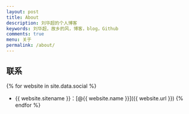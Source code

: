 ```yaml
---
layout: post
title: About
description: 刘华超的个人博客
keywords: 刘华超，故乡的风，博客，blog，Github
comments: true
menu: 关于
permalink: /about/
---
```



## 联系

{% for website in site.data.social %}
* {{ website.sitename }}：[@{{ website.name }}]({{ website.url }})
{% endfor %}


